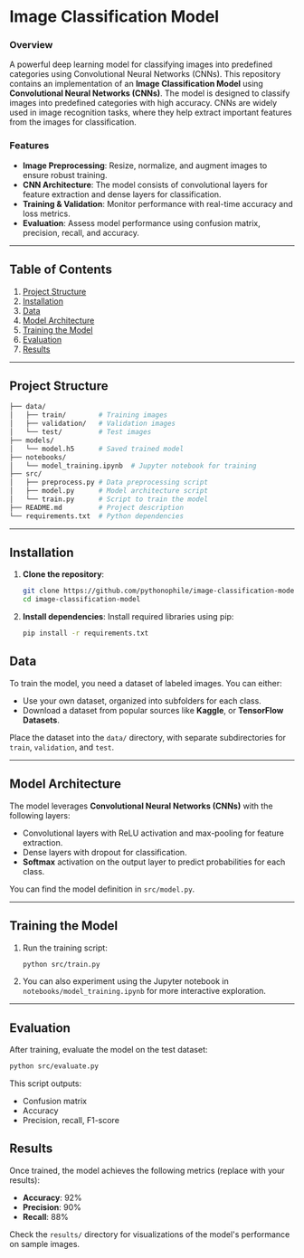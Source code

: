 # Image Classification Model

### Overview
A powerful deep learning model for classifying images into predefined categories using Convolutional Neural Networks (CNNs).
This repository contains an implementation of an **Image Classification Model** using **Convolutional Neural Networks (CNNs)**. The model is designed to classify images into predefined categories with high accuracy. CNNs are widely used in image recognition tasks, where they help extract important features from the images for classification.

### Features
- **Image Preprocessing**: Resize, normalize, and augment images to ensure robust training.
- **CNN Architecture**: The model consists of convolutional layers for feature extraction and dense layers for classification.
- **Training & Validation**: Monitor performance with real-time accuracy and loss metrics.
- **Evaluation**: Assess model performance using confusion matrix, precision, recall, and accuracy.

---

## Table of Contents
1. [Project Structure](#project-structure)
2. [Installation](#installation)
3. [Data](#data)
4. [Model Architecture](#model-architecture)
5. [Training the Model](#training-the-model)
6. [Evaluation](#evaluation)
7. [Results](#results)
---

## Project Structure
```bash
├── data/
│   ├── train/        # Training images
│   ├── validation/   # Validation images
│   └── test/         # Test images
├── models/
│   └── model.h5      # Saved trained model
├── notebooks/
│   └── model_training.ipynb  # Jupyter notebook for training
├── src/
│   ├── preprocess.py # Data preprocessing script
│   ├── model.py      # Model architecture script
│   └── train.py      # Script to train the model
├── README.md         # Project description
└── requirements.txt  # Python dependencies
```

---

## Installation
1. **Clone the repository**:
   ```bash
   git clone https://github.com/pythonophile/image-classification-model.git
   cd image-classification-model
   ```

2. **Install dependencies**:
   Install required libraries using pip:
   ```bash
   pip install -r requirements.txt
   ```

## Data
To train the model, you need a dataset of labeled images. You can either:
- Use your own dataset, organized into subfolders for each class.
- Download a dataset from popular sources like **Kaggle**, or **TensorFlow Datasets**.

Place the dataset into the `data/` directory, with separate subdirectories for `train`, `validation`, and `test`.

---

## Model Architecture
The model leverages **Convolutional Neural Networks (CNNs)** with the following layers:
- Convolutional layers with ReLU activation and max-pooling for feature extraction.
- Dense layers with dropout for classification.
- **Softmax** activation on the output layer to predict probabilities for each class.

You can find the model definition in `src/model.py`.

---

## Training the Model
1. Run the training script:
   ```bash
   python src/train.py
   ```

2. You can also experiment using the Jupyter notebook in `notebooks/model_training.ipynb` for more interactive exploration.

---

## Evaluation
After training, evaluate the model on the test dataset:
```bash
python src/evaluate.py
```
This script outputs:
- Confusion matrix
- Accuracy
- Precision, recall, F1-score

## Results
Once trained, the model achieves the following metrics (replace with your results):

- **Accuracy**: 92%
- **Precision**: 90%
- **Recall**: 88%

Check the `results/` directory for visualizations of the model's performance on sample images.
